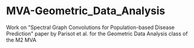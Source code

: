 # MVA-Geometric_Data_Analysis
Work on "Spectral Graph Convolutions for Population-based Disease Prediction" paper by Parisot et al. for the Geometric Data Analysis class of the M2 MVA
